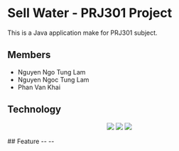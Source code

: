 # Sell Water - PRJ301 Project 
This is a Java application make for PRJ301 subject. 

## Members
- Nguyen Ngo Tung Lam 
- Nguyen Ngoc Tung Lam
- Phan Van Khai
## Technology
<p align='center'>
  <img src="https://img.shields.io/badge/Java-ED8B00?style=for-the-badge&logo=java&logoColor=white" />
  <img src="https://img.shields.io/badge/HTML5-E34F26?style=for-the-badge&logo=html5&logoColor=white" />
  <img src="https://img.shields.io/badge/JavaScript-323330?style=for-the-badge&logo=javascript&logoColor=F7DF1E" />
</p>
## Feature
-- --

